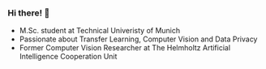 ### Hi there! 🚀
* M.Sc. student at Technical Univeristy of Munich
* Passionate about Transfer Learning, Computer Vision and Data Privacy
* Former Computer Vision Researcher at The Helmholtz Artificial Intelligence Cooperation Unit
